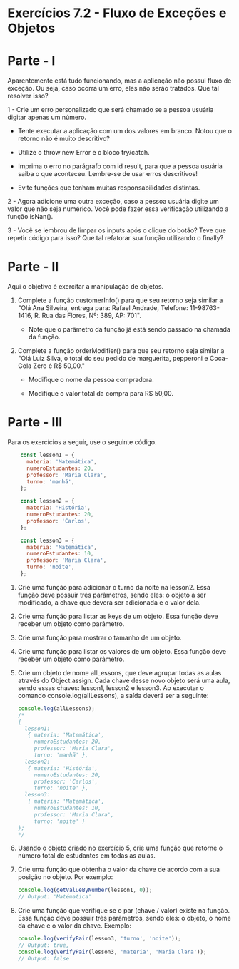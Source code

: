 # Exercícios 7.2 - Fluxo de Exceções e Objetos

# Parte - I

Aparentemente está tudo funcionando, mas a aplicação não possui fluxo de exceção. Ou seja, caso ocorra um erro, eles não serão tratados. Que tal resolver isso?

1 - Crie um erro personalizado que será chamado se a pessoa usuária digitar apenas um número.

* Tente executar a aplicação com um dos valores em branco. Notou que o retorno não é muito descritivo?

* Utilize o throw new Error e o bloco try/catch.

* Imprima o erro no parágrafo com id result, para que a pessoa usuária saiba o que aconteceu. Lembre-se de usar erros descritivos!

* Evite funções que tenham muitas responsabilidades distintas.

2 - Agora adicione uma outra exceção, caso a pessoa usuária digite um valor que não seja numérico.
Você pode fazer essa verificação utilizando a função isNan().

3 - Você se lembrou de limpar os inputs após o clique do botão? Teve que repetir código para isso? Que tal refatorar sua função utilizando o finally?

# Parte - II
Aqui o objetivo é exercitar a manipulação de objetos.

1. Complete a função customerInfo() para que seu retorno seja similar a "Olá Ana Silveira, entrega para: Rafael Andrade, Telefone: 11-98763-1416, R. Rua das Flores, Nº: 389, AP: 701".

	* Note que o parâmetro da função já está sendo passado na chamada da função.

2. Complete a função orderModifier() para que seu retorno seja similar a "Olá Luiz Silva, o total do seu pedido de marguerita, pepperoni e Coca-Cola Zero é R$ 50,00."

	* Modifique o nome da pessoa compradora.

	* Modifique o valor total da compra para R$ 50,00.

# Parte - III
Para os exercícios a seguir, use o seguinte código.

```javascript
	const lesson1 = {
	  materia: 'Matemática',
	  numeroEstudantes: 20,
	  professor: 'Maria Clara',
	  turno: 'manhã',
	};

	const lesson2 = {
	  materia: 'História',
	  numeroEstudantes: 20,
	  professor: 'Carlos',
	};

	const lesson3 = {
	  materia: 'Matemática',
	  numeroEstudantes: 10,
	  professor: 'Maria Clara',
	  turno: 'noite',
	};
```

1. Crie uma função para adicionar o turno da noite na lesson2. Essa função deve possuir três parâmetros, sendo eles: o objeto a ser modificado, a chave que deverá ser adicionada e o valor dela.
2. Crie uma função para listar as keys de um objeto. Essa função deve receber um objeto como parâmetro.
3. Crie uma função para mostrar o tamanho de um objeto.
4. Crie uma função para listar os valores de um objeto. Essa função deve receber um objeto como parâmetro.
5. Crie um objeto de nome allLessons, que deve agrupar todas as aulas através do Object.assign. Cada chave desse novo objeto será uma aula, sendo essas chaves: lesson1, lesson2 e lesson3. Ao executar o comando console.log(allLessons), a saída deverá ser a seguinte:

	```javascript
	console.log(allLessons);
	/*
	{
	  lesson1:
	   { materia: 'Matemática',
		 numeroEstudantes: 20,
		 professor: 'Maria Clara',
		 turno: 'manhã' },
	  lesson2:
	   { materia: 'História',
		 numeroEstudantes: 20,
		 professor: 'Carlos',
		 turno: 'noite' },
	  lesson3:
	   { materia: 'Matemática',
		 numeroEstudantes: 10,
		 professor: 'Maria Clara',
		 turno: 'noite' }
	};
	*/
	```

6. Usando o objeto criado no exercício 5, crie uma função que retorne o número total de estudantes em todas as aulas.
7. Crie uma função que obtenha o valor da chave de acordo com a sua posição no objeto. Por exemplo:

	```javascript
	console.log(getValueByNumber(lesson1, 0));
	// Output: 'Matématica'
	```

8. Crie uma função que verifique se o par (chave / valor) existe na função. Essa função deve possuir três parâmetros, sendo eles: o objeto, o nome da chave e o valor da chave. Exemplo:

	```javascript
	console.log(verifyPair(lesson3, 'turno', 'noite'));
	// Output: true,
	console.log(verifyPair(lesson3, 'materia', 'Maria Clara'));
	// Output: false
	```
